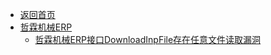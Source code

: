- [返回首页](/)
- [哲霖机械ERP](哲霖机械ERP/)
  - [哲霖机械ERP接口DownloadInpFile存在任意文件读取漏洞](哲霖机械ERP/哲霖机械ERP接口DownloadInpFile存在任意文件读取漏洞.md)
